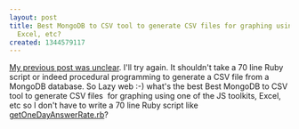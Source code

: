 ```yaml
---
layout: post
title: Best MongoDB to CSV tool to generate CSV files for graphing using a JS toolkit,
  Excel, etc?
created: 1344579117
---
```

<p><a href="http://rolandtanglao.com/archives/2012/07/26/thunderbird-get-satisfaction-answer-rate-tale-tools-shouldnt-require-programming#comments">My previous post was unclear</a>. I'll try again. It shouldn't take a 70 line Ruby script or indeed procedural programming to generate a CSV file from a MongoDB database. So Lazy web :-) what's the best Best MongoDB to CSV tool to generate CSV files&nbsp; for graphing using one of the JS toolkits, Excel, etc so I don't have to write a 70 line Ruby script like <a href="https://github.com/rtanglao/momogs/blob/master/getOneDayAnswerRate.rb">getOneDayAnswerRate.rb</a>?</p>
